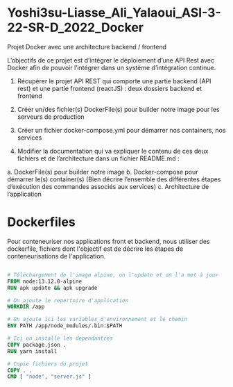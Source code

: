 # Yoshi3su-Liasse_Ali_Yalaoui_ASI-3-22-SR-D_2022_Docker
Projet Docker avec une architecture backend / frontend

L’objectifs de ce projet est d’intégrer le déploiement d’une API Rest avec Docker afin de pouvoir
l’intégrer dans un système d’intégration continue.

1. Récupérer le projet API REST qui comporte une partie backend (API rest) et une partie
frontend (reactJS) : deux dossiers backend et frontend

2. Créer un/des fichier(s) DockerFile(s) pour builder notre image pour les serveurs de
production

3. Créer un fichier docker-compose.yml pour démarrer nos containers, nos services
4. Modifier la documentation qui va expliquer le contenu de ces deux fichiers et de
l’architecture dans un fichier README.md :
  
  a. DockerFile(s) pour builder notre image
  b. Docker-compose pour démarrer le(s) container(s) (Bien décrire l’ensemble des
  différentes étapes d’exécution des commandes associés aux services)
  c. Architecture de l’application
  
  # Dockerfiles
  
  Pour conteneuriser nos applications front et backend, nous utiliser des dockerfile, fichiers dont l'objectif est de décrire les étapes de conteneurisations de l'application.
  
```Dockerfile

# Téléchargement de l'image alpine, on l'update et on l'a met à jour
FROM node:13.12.0-alpine
RUN apk update && apk upgrade

# On ajoute le repertoire d'application 
WORKDIR /app

# On ajoute ici les variables d'environnement et le chemin 
ENV PATH /app/node_modules/.bin:$PATH

# Ici on installe les dependantces
COPY package.json .
RUN yarn install

# Copie fichiers du projet
COPY . .
CMD [ "node", "server.js" ] 

```
